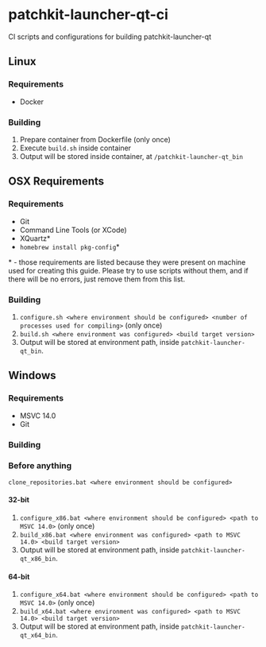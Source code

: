# patchkit-launcher-qt-ci
CI scripts and configurations for building patchkit-launcher-qt

## Linux

### Requirements

- Docker

### Building

1. Prepare container from Dockerfile (only once)
2. Execute `build.sh` inside container
3. Output will be stored inside container, at `/patchkit-launcher-qt_bin`

## OSX Requirements

### Requirements

- Git
- Command Line Tools (or XCode)
- XQuartz\*
- `homebrew install pkg-config`\*

\* - those requirements are listed because they were present on machine used for creating this guide. Please try to use scripts without them, and if there will be no errors, just remove them from this list.

### Building

1. `configure.sh <where environment should be configured> <number of processes used for compiling>` (only once)
2. `build.sh <where environment was configured> <build target version>`
3. Output will be stored at environment path, inside `patchkit-launcher-qt_bin`.

## Windows

### Requirements

- MSVC 14.0
- Git

### Building

### Before anything
`clone_repositories.bat <where environment should be configured>`

#### 32-bit

1. `configure_x86.bat <where environment should be configured> <path to MSVC 14.0>` (only once)
2. `build_x86.bat <where environment was configured> <path to MSVC 14.0> <build target version>`
3. Output will be stored at environment path, inside `patchkit-launcher-qt_x86_bin`.

#### 64-bit

1. `configure_x64.bat <where environment should be configured> <path to MSVC 14.0>` (only once)
2. `build_x64.bat <where environment was configured> <path to MSVC 14.0> <build target version>`
3. Output will be stored at environment path, inside `patchkit-launcher-qt_x64_bin`.
